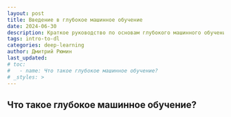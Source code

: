 ```yaml
---
layout: post
title: Введение в глубокое машинное обучение
date: 2024-06-30
description: Краткое руководство по основам глубокого машинного обучения
tags: intro-to-dl
categories: deep-learning
author: Дмитрий Рюмин
last_updated:
# toc:
#   - name: Что такое глубокое машинное обучение?
# _styles: >
---
```


## Что такое глубокое машинное обучение?
